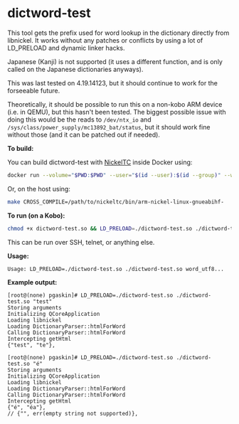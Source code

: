 # dictword-test
This tool gets the prefix used for word lookup in the dictionary directly from libnickel. It works without any patches or conflicts by using a lot of LD_PRELOAD and dynamic linker hacks.

Japanese (Kanji) is not supported (it uses a different function, and is only called on the Japanese dictionaries anyways).

This was last tested on 4.19.14123, but it should continue to work for the forseeable future.

Theoretically, it should be possible to run this on a non-kobo ARM device (i.e. in QEMU), but this hasn't been tested. The biggest possible issue with doing this would be the reads to `/dev/ntx_io` and `/sys/class/power_supply/mc13892_bat/status`, but it should work fine without those (and it can be patched out if needed).

**To build:**

You can build dictword-test with [NickelTC](https://github.com/pgaskin/NickelTC) inside Docker using:

```sh
docker run --volume="$PWD:$PWD" --user="$(id --user):$(id --group)" --workdir="$PWD" --env=HOME --entrypoint=make --rm -it docker.io/geek1011/nickeltc:1.0
```

Or, on the host using:

```sh
make CROSS_COMPILE=/path/to/nickeltc/bin/arm-nickel-linux-gnueabihf-
```

**To run (on a Kobo):**

```sh
chmod +x dictword-test.so && LD_PRELOAD=./dictword-test.so ./dictword-test.so
```

This can be run over SSH, telnet, or anything else.

**Usage:**

```
Usage: LD_PRELOAD=./dictword-test.so ./dictword-test.so word_utf8...
```

**Example output:**

```
[root@(none) pgaskin]# LD_PRELOAD=./dictword-test.so ./dictword-test.so "test"
Storing arguments
Initializing QCoreApplication
Loading libnickel
Loading DictionaryParser::htmlForWord
Calling DictionaryParser::htmlForWord
Intercepting getHtml
{"test", "te"},
```

```
[root@(none) pgaskin]# LD_PRELOAD=./dictword-test.so ./dictword-test.so "é"
Storing arguments
Initializing QCoreApplication
Loading libnickel
Loading DictionaryParser::htmlForWord
Calling DictionaryParser::htmlForWord
Intercepting getHtml
{"é", "éa"},
// {"", err(empty string not supported)},
```
